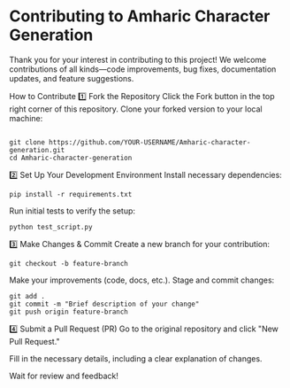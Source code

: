 # Contributing to Amharic Character Generation
Thank you for your interest in contributing to this project! We welcome contributions of all kinds—code improvements, bug fixes, documentation updates, and feature suggestions.

How to Contribute
  1️⃣ Fork the Repository
    Click the Fork button in the top right corner of this repository.
    Clone your forked version to your local machine:
```

git clone https://github.com/YOUR-USERNAME/Amharic-character-generation.git
cd Amharic-character-generation
```

  2️⃣ Set Up Your Development Environment
    Install necessary dependencies:

```
pip install -r requirements.txt
```
Run initial tests to verify the setup:
```
python test_script.py
```

  3️⃣ Make Changes & Commit
    Create a new branch for your contribution:

```
git checkout -b feature-branch
```

Make your improvements (code, docs, etc.).
Stage and commit changes:

```
git add .
git commit -m "Brief description of your change"
git push origin feature-branch
```
4️⃣ Submit a Pull Request (PR)
Go to the original repository and click "New Pull Request."

Fill in the necessary details, including a clear explanation of changes.

Wait for review and feedback!
